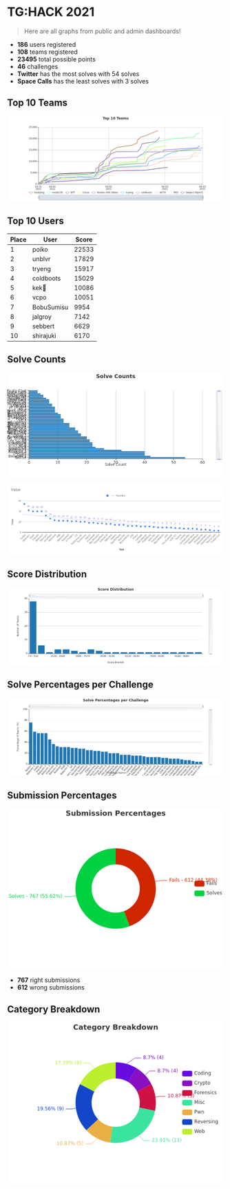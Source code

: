 # TG:HACK 2021
> Here are all graphs from public and admin dashboards!

* **186** users registered
* **108** teams registered
* **23495** total possible points
* **46** challenges
* **Twitter** has the most solves with 54 solves
* **Space Calls** has the least solves with 3 solves

## Top 10 Teams
![Top 10 Teams](assets/grafer/Top%2010%20Teams.png)

## Top 10 Users
| Place | User       | Score |
| ----- | ---------- | ----- |
| 1     | poiko      | 22533 |
| 2     | unblvr     | 17829 |
| 3     | tryeng     | 15917 |
| 4     | coldboots  | 15029 |
| 5     | kek🍔      | 10086 |
| 6     | vcpo       | 10051 |
| 7     | BobuSumisu | 9954  |
| 8     | jalgroy    | 7142  |
| 9     | sebbert    | 6629  |
| 10    | shirajuki  | 6170  |


## Solve Counts
![CTFd](assets/grafer/Solve%20Counts.png)

![Google Sheets](assets/grafer/solveCounts.png)


## Score Distribution
![Score distribution](assets/grafer/Score%20Distribution.png)

## Solve Percentages per Challenge
![Solve Percentages per challenge](assets/grafer/Solve%20Percentages%20per%20Challenge.png)

## Submission Percentages
![Submission percentages](assets/grafer/Submission%20Percentages.png)

* **767** right submissions
* **612** wrong submissions

## Category Breakdown
![Category Breakdown](assets/grafer/Category%20Breakdown.png)
